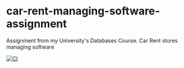 # car-rent-managing-software-assignment
Assignment from my University's Databases Course. Car Rent stores managing software

[![CI](https://github.com/marcorossiIT/car-rent-managing-software-assignment/actions/workflows/ftpUpl.yml/badge.svg)](https://github.com/marcorossiIT/car-rent-managing-software-assignment/actions/workflows/ftpUpl.yml)